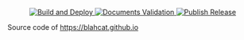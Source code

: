 <p align="center">
<a href="https://github.com/blahcat/blahcat.github.io/actions/workflows/build-and-deploy.yml"><img title="Build and Deploy" src="https://github.com/blahcat/blahcat.github.io/actions/workflows/build-and-deploy.yml/badge.svg"> </a>
<a href="https://github.com/blahcat/blahcat.github.io/actions/workflows/validate-docs.yml"><img title="Documents Validation" src="https://github.com/blahcat/blahcat.github.io/actions/workflows/validate-docs.yml/badge.svg"> </a>
<a href="https://github.com/blahcat/blahcat.github.io/actions/workflows/create-release.yml"><img title="Publish Release" src="https://github.com/blahcat/blahcat.github.io/actions/workflows/create-release.yml/badge.svg"> </a>
</p>

Source code of https://blahcat.github.io

<!--
If you read this, it really means you have nothing better to do ...
-->
